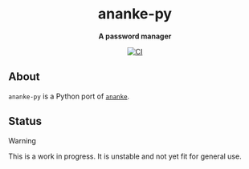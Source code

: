 <div align="center">
  <h1>ananke-py</h1>
  <p><strong>A password manager</strong></p>
  <p>
    <a href="https://github.com/henrytill/ananke-py/actions/workflows/main.yml"><img src="https://github.com/henrytill/ananke-py/actions/workflows/main.yml/badge.svg" alt="CI" /></a>
  </p>
</div>

## About

`ananke-py` is a Python port of [`ananke`](https://github.com/henrytill/ananke).

## Status

> [!WARNING]
> This is a work in progress. It is unstable and not yet fit for general use.
